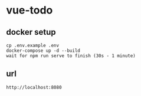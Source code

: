 # vue-todo

## docker setup
```
cp .env.example .env
docker-compose up -d --build
wait for npm run serve to finish (30s - 1 minute)
```

## url
```
http://localhost:8080
```